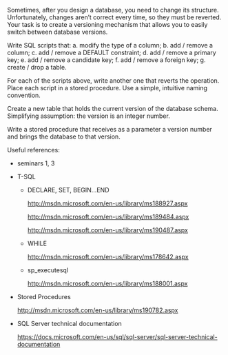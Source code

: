 Sometimes, after you design a database, you need to change its structure. Unfortunately, changes aren’t correct every time, so they must be reverted. Your task is to create a versioning mechanism that allows you to easily switch between database versions.

Write SQL scripts that:
a. modify the type of a column;
b. add / remove a column;
c. add / remove a DEFAULT constraint;
d. add / remove a primary key;
e. add / remove a candidate key;
f. add / remove a foreign key;
g. create / drop a table.

For each of the scripts above, write another one that reverts the operation. Place each script in a stored procedure. Use a simple, intuitive naming convention.

Create a new table that holds the current version of the database schema. Simplifying assumption: the version is an integer number.

Write a stored procedure that receives as a parameter a version number and brings the database to that version.

Useful references:

- seminars 1, 3
- T-SQL
    - DECLARE, SET, BEGIN…END
    
      http://msdn.microsoft.com/en-us/library/ms188927.aspx
      
      http://msdn.microsoft.com/en-us/library/ms189484.aspx
      
      http://msdn.microsoft.com/en-us/library/ms190487.aspx
    - WHILE
    
      http://msdn.microsoft.com/en-us/library/ms178642.aspx
    - sp_executesql
    
      http://msdn.microsoft.com/en-us/library/ms188001.aspx
- Stored Procedures

  http://msdn.microsoft.com/en-us/library/ms190782.aspx
- SQL Server technical documentation

  https://docs.microsoft.com/en-us/sql/sql-server/sql-server-technical-documentation
